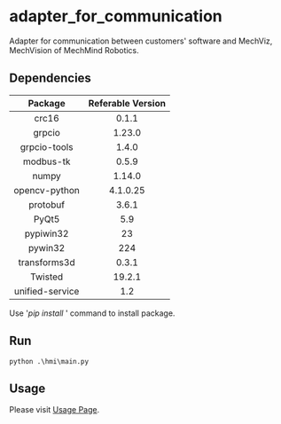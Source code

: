 # adapter_for_communication

Adapter for communication between customers' software and MechViz, MechVision of MechMind Robotics.

## Dependencies

|     Package     | Referable Version |
| :-------------: | :---------------: |
|      crc16      |       0.1.1       |
|     grpcio      |      1.23.0       |
|  grpcio-tools   |       1.4.0       |
|    modbus-tk    |       0.5.9       |
|      numpy      |      1.14.0       |
|  opencv-python  |     4.1.0.25      |
|    protobuf     |       3.6.1       |
|      PyQt5      |        5.9        |
|    pypiwin32    |        23         |
|     pywin32     |        224        |
|  transforms3d   |       0.3.1       |
|     Twisted     |      19.2.1       |
| unified-service |        1.2        |

Use '*pip install* ' command to install package.

## Run

```
python .\hmi\main.py
```

## Usage

Please visit [Usage Page](http://confluence.mech-mind.net:8090/pages/viewpage.action?pageId=37388384).